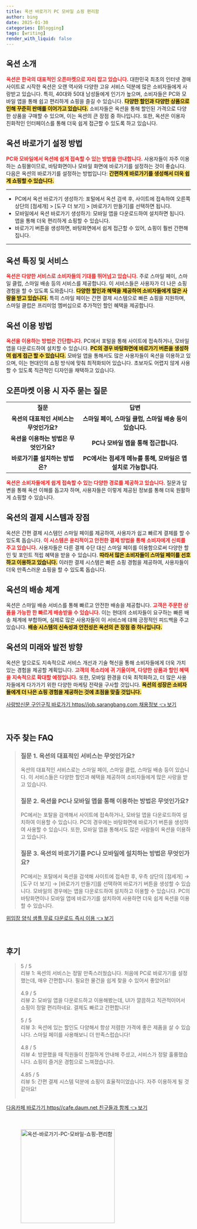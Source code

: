 ```yaml
---
title: 옥션 바로가기 PC 모바일 쇼핑 편리함
author: bing
date: 2025-01-30
categories: [Blogging]
tags: [writing]
render_with_liquid: false
---
```



<h2 id='옥션_소개'>옥션 소개</h2>

<p><b><span style="color: #ee2323;">옥션은 한국의 대표적인 오픈마켓으로 자리 잡고 있습니다.</span></b> 대한민국 최초의 인터넷 경매 사이트로 시작한 옥션은 오랜 역사와 다양한 고유 서비스 덕분에 많은 소비자들에게 사랑받고 있습니다. 특히, 40대와 50대 남성들에게 인기가 높으며, 소비자들은 PC와 모바일 앱을 통해 쉽고 편리하게 쇼핑을 즐길 수 있습니다. <b><span style="background-color: #ffe066;">다양한 할인과 다양한 상품으로 인해 꾸준히 판매를 이어가고 있습니다.</span></b> 소비자들은 옥션을 통해 할인된 가격으로 다양한 상품을 구매할 수 있으며, 이는 옥션의 큰 장점 중 하나입니다. 또한, 옥션은 이용자 친화적인 인터페이스를 통해 더욱 쉽게 접근할 수 있도록 하고 있습니다.</p>

<h2 id='옥션_바로가기_설정'>옥션 바로가기 설정 방법</h2>

<p><b><span style="color: #ee2323;">PC와 모바일에서 옥션에 쉽게 접속할 수 있는 방법을 안내합니다.</span></b> 사용자들이 자주 이용하는 쇼핑몰이므로, 바탕화면이나 모바일 화면에 바로가기를 설정하는 것이 좋습니다. 다음은 옥션의 바로가기를 설정하는 방법입니다: <b><span style="background-color: #ffe066;">간편하게 바로가기를 생성해서 더욱 쉽게 쇼핑할 수 있습니다.</span></b></p>

<hr />

<ul>
    <li>PC에서 옥션 바로가기 생성하기: 포털에서 옥션 검색 후, 사이트에 접속하여 오른쪽 상단의 [점세개] > [도구 더 보기] > [바로가기 만들기]를 선택하면 됩니다.</li>
    <li>모바일에서 옥션 바로가기 생성하기: 모바일 앱을 다운로드하여 설치하면 됩니다. 앱을 통해 더욱 편리하게 쇼핑할 수 있습니다.</li>
    <li>바로가기 버튼을 생성하면, 바탕화면에서 쉽게 접근할 수 있어, 쇼핑이 훨씬 간편해집니다.</li>
</ul>

<hr />

<h2 id='옥션_특징'>옥션 특징 및 서비스</h2>

<p><b><span style="color: #ee2323;">옥션은 다양한 서비스로 소비자들의 기대를 뛰어넘고 있습니다.</span></b> 주로 스마일 페이, 스마일 클럽, 스마일 배송 등의 서비스를 제공합니다. 이 서비스들은 사용자가 더 나은 쇼핑 경험을 할 수 있도록 도와줍니다. <b><span style="background-color: #ffe066;">다양한 할인과 혜택을 제공하여 소비자들에게 많은 사랑을 받고 있습니다.</span></b> 특히 스마일 페이는 간편 결제 시스템으로 빠른 쇼핑을 지원하며, 스마일 클럽은 프리미엄 멤버십으로 추가적인 할인 혜택을 제공합니다.</p>

<h2 id='옥션_이용_방법'>옥션 이용 방법</h2>

<p><b><span style="color: #ee2323;">옥션을 이용하는 방법은 간단합니다.</span></b> PC에서 포털을 통해 사이트에 접속하거나, 모바일 앱을 다운로드하여 설치할 수 있습니다. <b><span style="background-color: #ffe066;">PC의 경우 바탕화면에 바로가기 버튼을 생성하여 쉽게 접근 할 수 있습니다.</span></b> 모바일 앱을 통해서도 많은 사용자들이 옥션을 이용하고 있으며, 이는 현대인의 쇼핑 방식에 맞춰 최적화되어 있습니다. 초보자도 어렵지 않게 사용할 수 있도록 직관적인 디자인을 채택하고 있습니다.</p>

<h2 id='옥션_고객_문의'>오픈마켓 이용 시 자주 묻는 질문</h2>

<table>
    <tr>
        <td style="text-align: center; height: 17px;"><b>질문</b></td>
        <td style="text-align: center; height: 17px;"><b>답변</b></td>
    </tr>
    <tr>
        <td style="text-align: center; height: 17px;"><b>옥션의 대표적인 서비스는 무엇인가요?</b></td>
        <td style="text-align: center; height: 17px;"><b>스마일 페이, 스마일 클럽, 스마일 배송 등이 있습니다.</b></td>
    </tr>
    <tr>
        <td style="text-align: center; height: 17px;"><b>옥션을 이용하는 방법은 무엇인가요?</b></td>
        <td style="text-align: center; height: 17px;"><b>PC나 모바일 앱을 통해 접근합니다.</b></td>
    </tr>
    <tr>
        <td style="text-align: center; height: 17px;"><b>바로가기를 설치하는 방법은?</b></td>
        <td style="text-align: center; height: 17px;"><b>PC에서는 점세개 메뉴를 통해, 모바일은 앱 설치로 가능합니다.</b></td>
    </tr>
</table>

<p><b><span style="color: #ee2323;">옥션은 소비자들에게 쉽게 접속할 수 있는 다양한 경로를 제공하고 있습니다.</span></b> 질문과 답변을 통해 옥션 이해를 돕고자 하며, 사용자들은 이렇게 제공된 정보를 통해 더욱 원활하게 쇼핑할 수 있습니다.</p>

<h2 id='옥션_결제_시스템'>옥션의 결제 시스템과 장점</h2>

<p>옥션은 간편 결제 시스템인 스마일 페이를 제공하여, 사용자가 쉽고 빠르게 결제를 할 수 있도록 돕습니다. <b><span style="color: #ee2323;">이 시스템은 윤리적이고 안전한 결제 방법을 통해 소비자에게 신뢰를 주고 있습니다.</span></b> 사용자들은 다른 결제 수단 대신 스마일 페이를 이용함으로써 다양한 할인 및 포인트 적립 혜택을 받을 수 있습니다. <b><span style="background-color: #ffe066;">따라서 많은 소비자들이 스마일 페이를 선호하고 이용하고 있습니다.</span></b> 이러한 결제 시스템은 빠른 쇼핑 경험을 제공하여, 사용자들이 더욱 만족스러운 쇼핑을 할 수 있도록 돕습니다.</p>

<h2 id='옥션_배송_체계'>옥션의 배송 체계</h2>

<p>옥션은 스마일 배송 서비스를 통해 빠르고 안전한 배송을 제공합니다. <b><span style="color: #ee2323;">고객은 주문한 상품을 가능한 한 빠르게 배송받을 수 있습니다.</span></b> 이는 현대의 소비자들이 요구하는 빠른 배송 체계에 부합하며, 실제로 많은 사용자들이 이 서비스에 대해 긍정적인 피드백을 주고 있습니다. <b><span style="background-color: #ffe066;">배송 시스템의 신속성과 안전성은 옥션의 큰 장점 중 하나입니다.</span></b></p>

<h2 id='옥션_결론'>옥션의 미래와 발전 방향</h2>

<p>옥션은 앞으로도 지속적으로 서비스 개선과 기술 혁신을 통해 소비자들에게 더욱 가치 있는 경험을 제공할 계획입니다. <b><span style="color: #ee2323;">고객의 목소리에 귀 기울이며, 다양한 상품과 할인 혜택을 지속적으로 확대할 예정입니다.</span></b> 또한, 모바일 환경을 더욱 최적화하고, 더 많은 사용자들에게 다가가기 위한 다양한 마케팅 전략을 구사할 것입니다. <b><span style="background-color: #ffe066;">옥션의 성장은 소비자들에게 더 나은 쇼핑 경험을 제공하는 것에 초점을 맞출 것입니다.</span></b></p>


<p><a class="click-button" title="사랑방신문 구인구직 바로가기 https//job.sarangbang.com 채용정보" href="https://adkhouse.github.io/posts/%EC%82%AC%EB%9E%91%EB%B0%A9%EC%8B%A0%EB%AC%B8-%EA%B5%AC%EC%9D%B8%EA%B5%AC%EC%A7%81-%EB%B0%94%EB%A1%9C%EA%B0%80%EA%B8%B0-httpsjob.sarangbang.com-%EC%B1%84%EC%9A%A9%EC%A0%95%EB%B3%B4/" rel="dofollow">사랑방신문 구인구직 바로가기 https//job.sarangbang.com 채용정보 👈 보기</a></p><br>
<h2 id='자주_찾는_FAQ'>자주 찾는 FAQ</h2>
<div itemscope="" itemtype="https://schema.org/FAQPage"> 
<blockquote> 
<div itemscope="" itemprop="mainEntity" itemtype="https://schema.org/Question"> 
<h3 itemprop="name">질문 1. 옥션의 대표적인 서비스는 무엇인가요?</h3> 
<div itemscope="" itemprop="acceptedAnswer" itemtype="https://schema.org/Answer"> 
<span itemprop="text"> 
<p>옥션의 대표적인 서비스로는 스마일 페이, 스마일 클럽, 스마일 배송 등이 있습니다. 이 서비스들은 다양한 할인과 혜택을 제공하여 소비자들에게 많은 사랑을 받고 있습니다.</p> 
</span> 
</div> 
</div> 

<div itemscope="" itemprop="mainEntity" itemtype="https://schema.org/Question"> 
<h3 itemprop="name">질문 2. 옥션을 PC나 모바일 앱을 통해 이용하는 방법은 무엇인가요?</h3> 
<div itemscope="" itemprop="acceptedAnswer" itemtype="https://schema.org/Answer"> 
<span itemprop="text"> 
<p>PC에서는 포탈을 검색해서 사이트에 접속하거나, 모바일 앱을 다운로드하여 설치하여 이용할 수 있습니다. PC의 경우에는 바탕화면에 바로가기 버튼을 생성하여 사용할 수 있습니다. 또한, 모바일 앱을 통해서도 많은 사람들이 옥션을 이용하고 있습니다.</p> 
</span> 
</div> 
</div> 

<div itemscope="" itemprop="mainEntity" itemtype="https://schema.org/Question"> 
<h3 itemprop="name">질문 3. 옥션의 바로가기를 PC나 모바일에 설치하는 방법은 무엇인가요?</h3> 
<div itemscope="" itemprop="acceptedAnswer" itemtype="https://schema.org/Answer"> 
<span itemprop="text"> 
<p>PC에서는 포탈에서 옥션을 검색해 사이트에 접속한 후, 우측 상단의 [점세개] → [도구 더 보기] → [바로가기 만들기]를 선택하여 바로가기 버튼을 생성할 수 있습니다. 모바일의 경우에는 앱을 다운로드하여 설치하고 이용할 수 있습니다. PC의 바탕화면이나 모바일 앱에 바로가기를 설치하여 사용하면 더욱 쉽게 옥션을 이용할 수 있습니다.</p> 
</span> 
</div> 
</div> 

</blockquote> 
</div>
<p><a class="click-button" title="위임장 양식 샘플 무료 다운로드 즉시 이용" href="https://adkhouse.github.io/posts/%EC%9C%84%EC%9E%84%EC%9E%A5-%EC%96%91%EC%8B%9D-%EC%83%98%ED%94%8C-%EB%AC%B4%EB%A3%8C-%EB%8B%A4%EC%9A%B4%EB%A1%9C%EB%93%9C-%EC%A6%89%EC%8B%9C-%EC%9D%B4%EC%9A%A9/" rel="dofollow">위임장 양식 샘플 무료 다운로드 즉시 이용 👈 보기</a></p><br>
<h2 id='후기'>후기</h2>
<div itemscope itemtype="https://schema.org/Product">
  <blockquote>
  <div itemprop="review" itemscope itemtype="https://schema.org/Review">
      <div itemprop="reviewRating" itemscope itemtype="https://schema.org/Rating"> <span itemprop="ratingValue">5</span> / <span itemprop="bestRating">5</span> </div>
      <span itemprop="reviewBody">리뷰 1: 옥션의 서비스는 정말 만족스러웠습니다. 처음에 PC로 바로가기를 설정했는데, 매우 간편합니다. 필요한 물건을 쉽게 찾을 수 있어서 좋았어요!</span>
  </div>
  <br>
  <div itemprop="review" itemscope itemtype="https://schema.org/Review">
      <div itemprop="reviewRating" itemscope itemtype="https://schema.org/Rating"> <span itemprop="ratingValue">4.9</span> / <span itemprop="bestRating">5</span> </div>
      <span itemprop="reviewBody">리뷰 2: 모바일 앱을 다운로드하고 이용해봤는데, UI가 깔끔하고 직관적이어서 쇼핑이 정말 편리하네요. 결제도 빠르고 간편합니다!</span>
  </div>
  <br>
  <div itemprop="review" itemscope itemtype="https://schema.org/Review">
      <div itemprop="reviewRating" itemscope itemtype="https://schema.org/Rating"> <span itemprop="ratingValue">5</span> / <span itemprop="bestRating">5</span> </div>
      <span itemprop="reviewBody">리뷰 3: 옥션에 있는 할인도 다양해서 항상 저렴한 가격에 좋은 제품을 살 수 있습니다. 스마일 페이를 사용해보니 더 만족스럽습니다!</span>
  </div>
  <br>
  <div itemprop="review" itemscope itemtype="https://schema.org/Review">
      <div itemprop="reviewRating" itemscope itemtype="https://schema.org/Rating"> <span itemprop="ratingValue">4.8</span> / <span itemprop="bestRating">5</span> </div>
      <span itemprop="reviewBody">리뷰 4: 방문했을 때 직원들이 친절하게 안내해 주셨고, 서비스가 정말 훌륭했습니다. 쇼핑이 즐거운 경험으로 느껴졌습니다.</span>
  </div>
  <br>
  <div itemprop="review" itemscope itemtype="https://schema.org/Review">
      <div itemprop="reviewRating" itemscope itemtype="https://schema.org/Rating"> <span itemprop="ratingValue">4.85</span> / <span itemprop="bestRating">5</span> </div>
      <span itemprop="reviewBody">리뷰 5: 간편 결제 시스템 덕분에 쇼핑이 효율적이었습니다. 자주 이용하게 될 것 같아요!</span>
  </div>
  <br>
  </blockquote>
</div>
<p><a class="click-button" title="다음카페 바로가기 https//cafe.daum.net 친구들과 함께" href="https://adkhouse.github.io/posts/%EB%8B%A4%EC%9D%8C%EC%B9%B4%ED%8E%98-%EB%B0%94%EB%A1%9C%EA%B0%80%EA%B8%B0-httpscafe.daum.net-%EC%B9%9C%EA%B5%AC%EB%93%A4%EA%B3%BC-%ED%95%A8%EA%BB%98/" rel="dofollow">다음카페 바로가기 https//cafe.daum.net 친구들과 함께 👈 보기</a></p><br>
<figure class="image"><img src="https://adkhouse.github.io/assets/img/thumbnail/옥션-바로가기-PC-모바일-쇼핑-편리함.webp" alt="옥션-바로가기-PC-모바일-쇼핑-편리함" width="256" height="256"></figure>